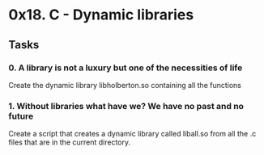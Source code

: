 # 0x18. C - Dynamic libraries

## Tasks

### 0. A library is not a luxury but one of the necessities of life
Create the dynamic library libholberton.so containing all the functions

### 1. Without libraries what have we? We have no past and no future
Create a script that creates a dynamic library called liball.so from all the .c files that are in the current directory.
